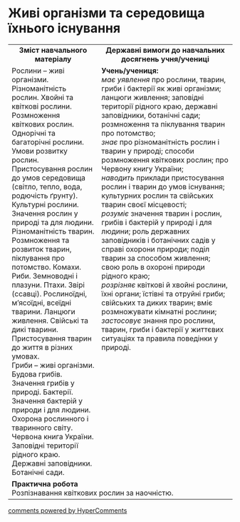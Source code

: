 <div id="hypercomments_widget" class="js-hypercomments-widget invisible"></div>

Живі організми та середовища їхнього існування
=============================================

<table>
  <tr>
    <td width="40%" align="center"><b>Зміст навчального матеріалу<b></td>
    <td width="60%" align="center"><b>Державні вимоги до навчальних досягнень учня/учениці</b></td>
  </tr>
  <tr>
    <td width="40%" style="vertical-align:top !important;">
Рослини – живі організми. Різноманітність рослин. Хвойні та квіткові рослини. Розмноження квіткових рослин. Однорічні та багаторічні рослини. Умови розвитку рослин. Пристосування рослин до умов середовища (світло, тепло, вода, родючість ґрунту). Культурні рослини. Значення рослин у природі та для людини. Різноманітність тварин. Розмноження та розвиток тварин, піклування про потомство. Комахи. Риби. Земноводні і плазуни. Птахи. Звірі (ссавці). Рослиноїдні, м’ясоїдні, всеїдні тварини. Ланцюги живлення. Свійські та дикі тварини. Пристосування тварин до життя в різних умовах.<br>
Гриби – живі організми. Будова грибів. Значення грибів у природі. Бактерії. Значення бактерій у природи і для людини. <br>
Охорона рослинного і тваринного світу. Червона книга України. Заповідні території рідного краю. Державні заповідники. Ботанічні сади.
    </td>
    <td width="60%" style="vertical-align:top !important;">
    <b>Учень/учениця:</b><br>
<i>має уявлення</i> про рослини, тварин, гриби і бактерії як живі організми; ланцюги живлення; заповідні території рідного краю, державні заповідники, ботанічні сади; розмноження та піклування тварин про потомство; <br>
<i>знає</i> про різноманітність рослин і тварин у природі; способи розмноження квіткових рослин; про Червону книгу України;<br>
<i>наводить</i> приклади пристосування рослин і тварин  до умов існування; культурних рослин та свійських тварин своєї місцевості;<br>
<i>розуміє</i> значення тварин і рослин, грибів і бактерій у природі і для людини; роль державних заповідників і ботанічних садів у справі охорони природи; поділ тварин за способом живлення; свою роль в охороні природи рідного краю;<br>
<i>розрізняє</i> квіткові й хвойні рослини, їхні органи;  їстівні та отруйні гриби; свійських та диких тварин; вміє розмножувати кімнатні рослини;<br> 
<i>застосовує</i> знання про рослини, тварин, гриби і бактерії у життєвих ситуаціях та правила поведінки у природі.
	</td>
  </tr>
      <tr>
    <td width="40%" align="left" style="vertical-align:top !important;" colspan="2">
<b>Практична робота</b><br>
Розпізнавання квіткових рослин за наочністю.</td>
  </tr>
</table>

<div class="js-hypercomments-container">
<a href="http://hypercomments.com" class="hc-link" title="comments widget">comments powered by HyperComments</a>
</div>